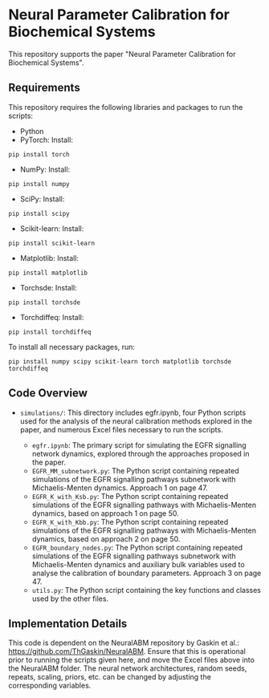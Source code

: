 # Neural Parameter Calibration for Biochemical Systems
This repository supports the paper "Neural Parameter Calibration for Biochemical Systems".

## Requirements
This repository requires the following libraries and packages to run the scripts:

- Python
- PyTorch: Install:
```
pip install torch
```
- NumPy: Install:
```
pip install numpy
```
- SciPy: Install:
```
pip install scipy
```
- Scikit-learn: Install:
```
pip install scikit-learn
```
- Matplotlib: Install:
```
pip install matplotlib
```
- Torchsde: Install:
```
pip install torchsde
```
- Torchdiffeq: Install:
```
pip install torchdiffeq
```
To install all necessary packages, run:
```
pip install numpy scipy scikit-learn torch matplotlib torchsde torchdiffeq
```

## Code Overview
- `simulations/`: This directory includes egfr.ipynb, four Python scripts used for the analysis of the neural calibration methods explored in the paper, and numerous Excel files necessary to run the scripts.

  * `egfr.ipynb`: The primary script for simulating the EGFR signalling network dynamics, explored through the approaches proposed in the paper.
  * `EGFR_MM_subnetwork.py`: The Python script containing repeated simulations of the EGFR signalling pathways subnetwork with Michaelis-Menten dynamics. Approach 1 on page 47.
  * `EGFR_K_with_Ksb.py`: The Python script containing repeated simulations of the EGFR signalling pathways with Michaelis-Menten dynamics, based on approach 1 on page 50.
  * `EGFR_K_with_Kbb.py`: The Python script containing repeated simulations of the EGFR signalling pathways with Michaelis-Menten dynamics, based on approach 2 on page 50.
  * `EGFR_boundary_nodes.py`: The Python script containing repeated simulations of the EGFR signalling pathways subnetwork with Michaelis-Menten dynamics and auxiliary bulk variables used to analyse the calibration of boundary parameters. Approach 3 on page 47.
  * `utils.py`: The Python script containing the key functions and classes used by the other files.

## Implementation Details
This code is dependent on the NeuralABM repository by Gaskin et al.: https://github.com/ThGaskin/NeuralABM. Ensure that this is operational prior to running the scripts given here, and move the Excel files above into the NeuralABM folder. The neural network architectures, random seeds, repeats, scaling, priors, etc. can be changed by adjusting the corresponding variables.
